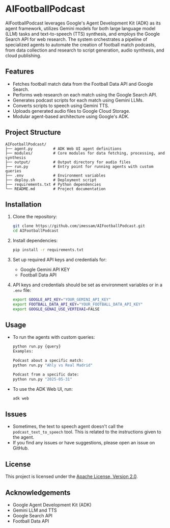 # AIFootballPodcast
AIFootballPodcast leverages Google's Agent Development Kit (ADK) as its agent framework, utilizes Gemini models for both large language model (LLM) tasks and text-to-speech (TTS) synthesis, and employs the Google Search API for web research. The system orchestrates a pipeline of specialized agents to automate the creation of football match podcasts, from data collection and research to script generation, audio synthesis, and cloud publishing.

## Features

- Fetches football match data from the Football Data API and Google Search.
- Performs web research on each match using the Google Search API.
- Generates podcast scripts for each match using Gemini LLMs.
- Converts scripts to speech using Gemini TTS.
- Uploads generated audio files to Google Cloud Storage.
- Modular agent-based architecture using Google's ADK.

## Project Structure

```
AIFootballPodcast/
├── agent.py         # ADK Web UI agent definitions
├── modules/         # Core modules for data fetching, processing, and synthesis
├── output/          # Output directory for audio files
├── run.py           # Entry point for running agents with custom queries
├── .env             # Environment variables
├── deploy.sh        # Deployment script
├── requirements.txt # Python dependencies
└── README.md        # Project documentation
```

## Installation

1. Clone the repository:
    ```bash
    git clone https://github.com/imessam/AIFootballPodcast.git
    cd AIFootballPodcast
    ```

2. Install dependencies:
    ```bash
    pip install -r requirements.txt
    ```

3. Set up required API keys and credentials for:
    - Google Gemini API KEY
    - Football Data API
4. API keys and credentials should be set as environment variables or in a `.env` file:

    ```bash
    export GOOGLE_API_KEY="YOUR_GEMINI_API_KEY"
    export FOOTBALL_DATA_API_KEY="YOUR_FOOTBALL_DATA_API_KEY"
    export GOOGLE_GENAI_USE_VERTEXAI=FALSE
    ```
## Usage

- To run the agents with custom queries:
  ```bash
  python run.py {query} 
  Examples:

  Podcast about a specific match: 
  python run.py "Ahly vs Real Madrid"

  Podcast from a specific date:
  python run.py "2025-05-31"
  ```
- To use the ADK Web UI, run:
  ```bash
  adk web
  ```

## Issues

- Sometimes, the text to speech agent doesn't call the `podcast_text_to_speech` tool. This is related to the instructions given to the agent.
- If you find any issues or have suggestions, please open an issue on GitHub.

## License

This project is licensed under the [Apache License, Version 2.0](LICENSE).

## Acknowledgements

- Google Agent Development Kit (ADK)
- Gemini LLM and TTS
- Google Search API
- Football Data API

